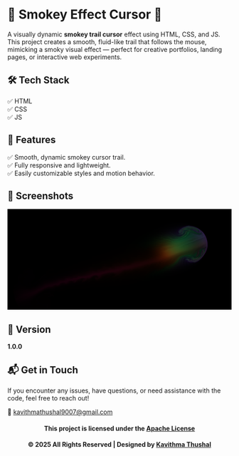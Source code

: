# 💨 Smokey Effect Cursor 💨

A visually dynamic **smokey trail cursor** effect using HTML, CSS, and JS. This project creates a smooth,
fluid-like trail that follows the mouse, mimicking a smoky visual effect — perfect for creative portfolios, landing
pages, or interactive web experiments.

## 🛠️ Tech Stack

✅ HTML<br/>
✅ CSS<br/>
✅ JS<br/>

## 🚀 Features

✅ Smooth, dynamic smokey cursor trail.<br/>
✅ Fully responsive and lightweight.<br/>
✅ Easily customizable styles and motion behavior.<br/>

## 📸 Screenshots

<img src="ss.png">

## 📝 Version

**1.0.0**

## 📬 Get in Touch

If you encounter any issues, have questions, or need assistance with the code, feel free to reach out!

📧 [kavithmathushal9007@gmail.com](mailto:kavithmathushal9007@gmail.com)

<div align="center">

#### This project is licensed under the [Apache License](LICENSE)

#### © 2025 All Rights Reserved | Designed by [Kavithma Thushal](https://github.com/Kavithma-Thushal)

</div>